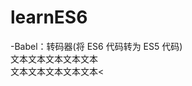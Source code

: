 learnES6
=
-Babel：转码器(将 ES6 代码转为 ES5 代码)<br>
	文本文本文本文本文本<br>
文本文本文本文本文本<
	<!-- 安装Babel：npm install --save-dev @babel/core
	配置文件(.babelrc)
		{
			"presets": [//设置转码规则
				"@babel/env",
				"@babel/preset-react"
			],
			"plugins": []
		}
	Babel 工具和模块的使用,都必须先写 .babelrc 文件 -->







